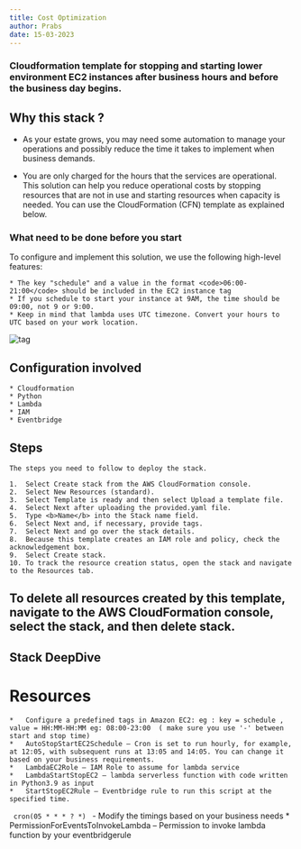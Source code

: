 ```yaml
---
title: Cost Optimization
author: Prabs
date: 15-03-2023
---
```


### Cloudformation template for stopping and starting lower environment EC2 instances after business hours and before the business day begins.


## Why this stack ? 

* As your estate grows, you may need some automation to manage your operations and possibly reduce the time it takes to implement when business demands.

* You are only charged for the hours that the services are operational. This solution can help you reduce operational costs by stopping resources that are not in use and starting resources when capacity is needed. You can use the CloudFormation (CFN) template as explained below.

### What need to be done before you start
To configure and implement this solution, we use the following high-level features:

    * The key "schedule" and a value in the format <code>06:00-21:00</code> should be included in the EC2 instance tag
    * If you schedule to start your instance at 9AM, the time should be 09:00, not 9 or 9:00.
    * Keep in mind that lambda uses UTC timezone. Convert your hours to UTC based on your work location.
![tag](../images/EC2_Tag_example.jpg)


## Configuration involved

    * Cloudformation
    * Python
    * Lambda
    * IAM
    * Eventbridge

## Steps

    The steps you need to follow to deploy the stack.

    1.  Select Create stack from the AWS CloudFormation console.
    2.  Select New Resources (standard).
    3.  Select Template is ready and then select Upload a template file.
    4.  Select Next after uploading the provided.yaml file.
    5.  Type <b>Name</b> into the Stack name field.
    6.  Select Next and, if necessary, provide tags.
    7.  Select Next and go over the stack details.
    8.  Because this template creates an IAM role and policy, check the acknowledgement box.
    9.  Select Create stack.
    10. To track the resource creation status, open the stack and navigate to the Resources tab.

## To delete all resources created by this template, navigate to the AWS CloudFormation console, select the stack, and then delete stack.

## Stack DeepDive 

# Resources

    *	Configure a predefined tags in Amazon EC2: eg : key = schedule , value = HH:MM-HH:MM eg: 08:00-23:00  ( make sure you use '-' between start and stop time)
    *   AutoStopStartEC2Schedule – Cron is set to run hourly, for example, at 12:05, with subsequent runs at 13:05 and 14:05. You can change it based on your business requirements.
    *   LambdaEC2Role – IAM Role to assume for lambda service
    *   LambdaStartStopEC2 – lambda serverless function with code written in Python3.9 as input
    *   StartStopEC2Rule – Eventbridge rule to run this script at the specified time.
<code> cron(05 * * * ? *) </code> - Modify the timings based on your business needs
    *   PermissionForEventsToInvokeLambda – Permission to invoke lambda function by your eventbridgerule
